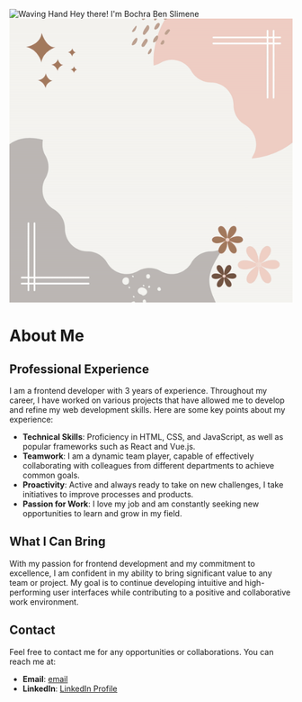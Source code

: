 ![Waving Hand](https://media.giphy.com/media/3oEjI6SIIHBdRxXI40/giphy.gif) Hey there! I'm Bochra Ben Slimene 
![Bochra Ben Slimen](image/bochra-ben_slimene_gif-github.gif)

# About Me

## Professional Experience

I am a frontend developer with 3 years of experience. Throughout my career, I have worked on various projects that have allowed me to develop and refine my web development skills. Here are some key points about my experience:

- **Technical Skills**: Proficiency in HTML, CSS, and JavaScript, as well as popular frameworks such as React and Vue.js.
- **Teamwork**: I am a dynamic team player, capable of effectively collaborating with colleagues from different departments to achieve common goals.
- **Proactivity**: Active and always ready to take on new challenges, I take initiatives to improve processes and products.
- **Passion for Work**: I love my job and am constantly seeking new opportunities to learn and grow in my field.

## What I Can Bring

With my passion for frontend development and my commitment to excellence, I am confident in my ability to bring significant value to any team or project. My goal is to continue developing intuitive and high-performing user interfaces while contributing to a positive and collaborative work environment.

## Contact

Feel free to contact me for any opportunities or collaborations. You can reach me at:

- **Email**: [email](mailto:benslimen.bochra@gmail.com)
- **LinkedIn**: [LinkedIn Profile](https://www.linkedin.com/in/bochra-ben-slimene)
